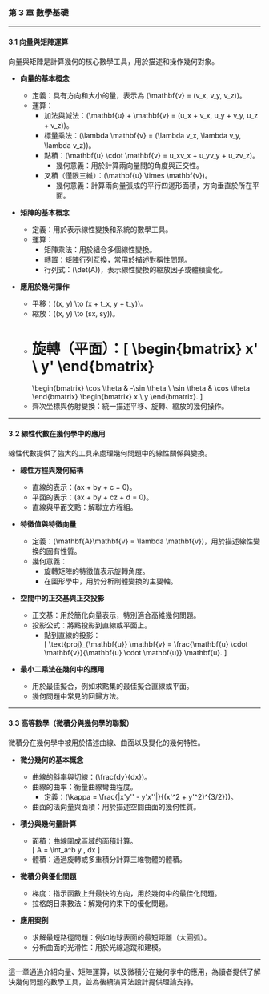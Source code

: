 ### **第 3 章 數學基礎**

---

#### **3.1 向量與矩陣運算**  
向量與矩陣是計算幾何的核心數學工具，用於描述和操作幾何對象。

- **向量的基本概念**  
  - 定義：具有方向和大小的量，表示為 \(\mathbf{v} = (v_x, v_y, v_z)\)。  
  - 運算：  
    - 加法與減法：\(\mathbf{u} + \mathbf{v} = (u_x + v_x, u_y + v_y, u_z + v_z)\)。  
    - 標量乘法：\(\lambda \mathbf{v} = (\lambda v_x, \lambda v_y, \lambda v_z)\)。  
    - 點積：\(\mathbf{u} \cdot \mathbf{v} = u_xv_x + u_yv_y + u_zv_z\)。  
      - 幾何意義：用於計算兩向量間的角度與正交性。  
    - 叉積（僅限三維）：\(\mathbf{u} \times \mathbf{v}\)。  
      - 幾何意義：計算兩向量張成的平行四邊形面積，方向垂直於所在平面。  

- **矩陣的基本概念**  
  - 定義：用於表示線性變換和系統的數學工具。  
  - 運算：  
    - 矩陣乘法：用於組合多個線性變換。  
    - 轉置：矩陣行列互換，常用於描述對稱性問題。  
    - 行列式：\(\det(A)\)，表示線性變換的縮放因子或體積變化。  

- **應用於幾何操作**  
  - 平移：\((x, y) \to (x + t_x, y + t_y)\)。  
  - 縮放：\((x, y) \to (sx, sy)\)。  
  - 旋轉（平面）：\[
    \begin{bmatrix}
    x' \\ y'
    \end{bmatrix}
    =
    \begin{bmatrix}
    \cos \theta & -\sin \theta \\
    \sin \theta & \cos \theta
    \end{bmatrix}
    \begin{bmatrix}
    x \\ y
    \end{bmatrix}.
    \]  
  - 齊次坐標與仿射變換：統一描述平移、旋轉、縮放的幾何操作。

---

#### **3.2 線性代數在幾何學中的應用**  
線性代數提供了強大的工具來處理幾何問題中的線性關係與變換。

- **線性方程與幾何結構**  
  - 直線的表示：\(ax + by + c = 0\)。  
  - 平面的表示：\(ax + by + cz + d = 0\)。  
  - 直線與平面交點：解聯立方程組。

- **特徵值與特徵向量**  
  - 定義：\(\mathbf{A}\mathbf{v} = \lambda \mathbf{v}\)，用於描述線性變換的固有性質。  
  - 幾何意義：  
    - 旋轉矩陣的特徵值表示旋轉角度。  
    - 在圖形學中，用於分析剛體變換的主要軸。  

- **空間中的正交基與正交投影**  
  - 正交基：用於簡化向量表示，特別適合高維幾何問題。  
  - 投影公式：將點投影到直線或平面上。  
    - 點到直線的投影：  
      \[
      \text{proj}_{\mathbf{u}} \mathbf{v} = \frac{\mathbf{u} \cdot \mathbf{v}}{\mathbf{u} \cdot \mathbf{u}} \mathbf{u}.
      \]  

- **最小二乘法在幾何中的應用**  
  - 用於最佳擬合，例如求點集的最佳擬合直線或平面。  
  - 幾何問題中常見的回歸方法。

---

#### **3.3 高等數學（微積分與幾何學的聯繫）**  
微積分在幾何學中被用於描述曲線、曲面以及變化的幾何特性。

- **微分幾何的基本概念**  
  - 曲線的斜率與切線：\(\frac{dy}{dx}\)。  
  - 曲線的曲率：衡量曲線彎曲程度。  
    - 定義：\(\kappa = \frac{|x'y'' - y'x''|}{(x'^2 + y'^2)^{3/2}}\)。  
  - 曲面的法向量與面積：用於描述空間曲面的幾何性質。

- **積分與幾何量計算**  
  - 面積：曲線圍成區域的面積計算。  
    \[
    A = \int_a^b y \, dx
    \]
  - 體積：通過旋轉或多重積分計算三維物體的體積。  

- **微積分與優化問題**  
  - 梯度：指示函數上升最快的方向，用於幾何中的最佳化問題。  
  - 拉格朗日乘數法：解幾何約束下的優化問題。  

- **應用案例**  
  - 求解最短路徑問題：例如地球表面的最短距離（大圓弧）。  
  - 分析曲面的光滑性：用於光線追蹤和建模。

---

這一章通過介紹向量、矩陣運算，以及微積分在幾何學中的應用，為讀者提供了解決幾何問題的數學工具，並為後續演算法設計提供理論支持。